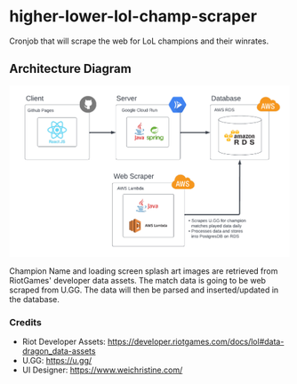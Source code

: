 # higher-lower-lol-champ-scraper
Cronjob that will scrape the web for LoL champions and their winrates.

## Architecture Diagram
![arch_diagram](https://github.com/DigitalWatergun/higher-lower-lol-champ-scraper/blob/main/diagram/HigherLowerLolChamp_Architecture_Diagram.png)

Champion Name and loading screen splash art images are retrieved from RiotGames' developer data assets.
The match data is going to be web scraped from U.GG. 
The data will then be parsed and inserted/updated in the database. 

### Credits
- Riot Developer Assets: https://developer.riotgames.com/docs/lol#data-dragon_data-assets
- U.GG: https://u.gg/
- UI Designer: https://www.weichristine.com/